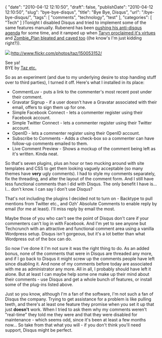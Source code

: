 {
    "date": "2010-04-12 12:10:50",
    "draft": false,
    "publishDate": "2010-04-12 12:10:50",
    "slug": "bye-bye-disqus",
    "title": "Bye Bye, Disqus",
    "url": "\/bye-bye-disqus\/",
    "tags": [
        "comments",
        "technology",
        "test"
    ],
    "categories": [
        "Tech"
    ]
}Tonight I disabled Disqus and tried to implement some of the same
features manually. Rubenerd has been [pushing his anti-disqus
agenda](//rubenerd.com/shocking-truth-disqus-et-al/) for some time, and
it ramped up when [Taryn proclaimed it's
virtues](http://blog.tarynhicks.com.au/why-you-should-use-disqus/) and
[Zombie\_Plan bleated and caved
too](http://zombieskittles.com/tucking-it-in) ((he know's I'm just
kidding right?)).

![](//farm1.static.flickr.com/46/150053152_bd851bf585.jpg):http://www.flickr.com/photos/taz/150053152/

See ya!\
BYE by [Taz etc.](http://www.flickr.com/photos/taz/%)

So as an experiment (and due to my underlying desire to stop handing
stuff over to third parties), I turned it off. Here's what I installed
in its place:

-   CommentLuv - puts a link to the commenter's most recent post under
    their comment.
-   Gravatar Signup - if a user doesn't have a Gravatar associated with
    their email, offers to sign them up for one.
-   Simple Facebook Connect - lets a commenter register using their
    Facebook account.
-   Simple Twitter Connect - lets a commenter register using their
    Twitter account.
-   OpenID - lets a commenter register using their OpenID account.
-   Subscribe to Comments - Adds a check-box so a commenter can have
    follow-up comments emailed to them.
-   Live Comment Preview - Shows a mockup of the comment being left as
    it's written. Kinda neat.

So that's seven plugins, plus an hour or two mucking around with site
templates and CSS to get them looking vaguely acceptable (so many themes
have **very** ugly comments). I had to style my comments separately, fix
the threading, and alter the layout of the comment form. And I still
have less functional comments than I did with Disqus. The only benefit I
have is... I... don't know. I can say I don't use Disqus?

That's not including the plugins I decided not to turn on - Backtype to
pull mentions from Twitter etc., and Ozh' Absolute Comments to enable
reply by email (for me at least). I'll miss reply by email the most.

Maybe those of you who can't see the point of Disqus don't care if your
commenters can't log in with Facebook. And I'm yet to see anyone but
Techcrunch with an attractive and functional comment area using a
vanilla Wordpress setup. Disqus isn't gorgeous, but it's a lot better
than what Wordpress out of the box can do.

So now I've done it I'm not sure it was the right thing to do. As an
added bonus, none of the comments that were in Disqus are threaded any
more, and if I go back to Disqus it might screw up the comments people
have left since disabling it. And none of my comments before today are
associated with me as administrator any more. All in all, I probably
should have left it alone. But at least I can maybe help some one make
up their mind about their comments - use Disqus and get a whole bunch of
features, or install some of the plug-ins listed above.

Just so you know, although I'm a fan of the software, I'm not such a fan
of Disqus the company. Trying to get assistance for a problem is like
pulling teeth, and there's at least one feature they promise when you
set it up that just **doesn't** work. When I tried to ask them why my
comments weren't "real-time" they told me they were and that they were
disabled for maintenance - which seems odd, since it's been at least a
few months now... So take from that what you will - if you don't think
you'll need support, Disqus might be perfect.